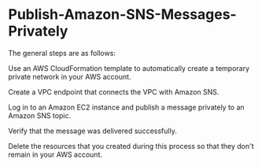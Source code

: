 # Publish-Amazon-SNS-Messages-Privately

The general steps are as follows:

Use an AWS CloudFormation template to automatically create a temporary private network in your AWS account.

Create a VPC endpoint that connects the VPC with Amazon SNS.

Log in to an Amazon EC2 instance and publish a message privately to an Amazon SNS topic.

Verify that the message was delivered successfully.

Delete the resources that you created during this process so that they don't remain in your AWS account.
